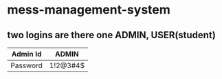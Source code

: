 # mess-management-system
## two logins are there one ADMIN, USER(student)
Admin Id | ADMIN
---------|---------
Password | 1!2@3#4$


